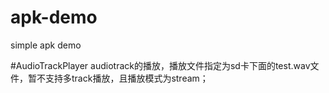 # apk-demo
simple apk demo

#AudioTrackPlayer
audiotrack的播放，播放文件指定为sd卡下面的test.wav文件，暂不支持多track播放，且播放模式为stream；
